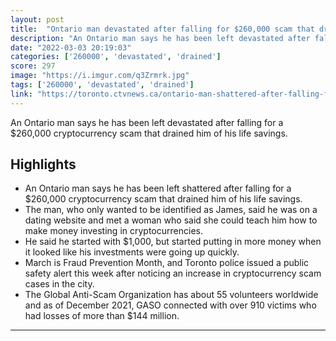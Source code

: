 ```yaml
---
layout: post
title:  "Ontario man devastated after falling for $260,000 scam that drained his entire life savings"
description: "An Ontario man says he has been left devastated after falling for a $260,000 cryptocurrency scam that drained him of his life savings."
date: "2022-03-03 20:19:03"
categories: ['260000', 'devastated', 'drained']
score: 297
image: "https://i.imgur.com/q3Zrmrk.jpg"
tags: ['260000', 'devastated', 'drained']
link: "https://toronto.ctvnews.ca/ontario-man-shattered-after-falling-for-260-000-scam-that-drained-his-entire-life-savings-1.5803253"
---
```


An Ontario man says he has been left devastated after falling for a $260,000 cryptocurrency scam that drained him of his life savings.

## Highlights

- An Ontario man says he has been left shattered after falling for a $260,000 cryptocurrency scam that drained him of his life savings.
- The man, who only wanted to be identified as James, said he was on a dating website and met a woman who said she could teach him how to make money investing in cryptocurrencies.
- He said he started with $1,000, but started putting in more money when it looked like his investments were going up quickly.
- March is Fraud Prevention Month, and Toronto police issued a public safety alert this week after noticing an increase in cryptocurrency scam cases in the city.
- The Global Anti-Scam Organization has about 55 volunteers worldwide and as of December 2021, GASO connected with over 910 victims who had losses of more than $144 million.

---
